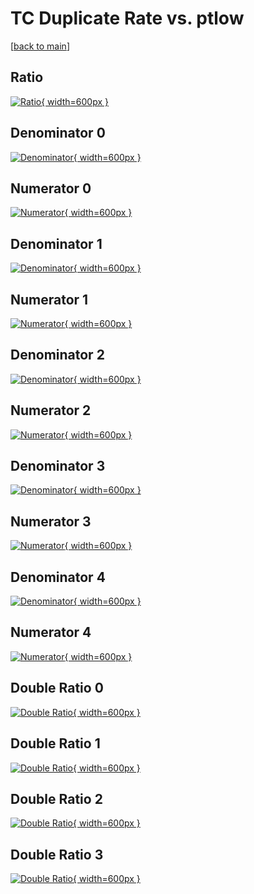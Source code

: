 # TC Duplicate Rate vs. ptlow

[[back to main](./)]



## Ratio

[![Ratio](../mtv/var/TC_duplrate_ptlow.png){ width=600px }](../mtv/var/TC_duplrate_ptlow.pdf)

## Denominator 0

[![Denominator](../mtv/den/TC_duplrate_ptlow_den0.png){ width=600px }](../mtv/den/TC_duplrate_ptlow_den0.pdf)

## Numerator 0

[![Numerator](../mtv/num/TC_duplrate_ptlow_num0.png){ width=600px }](../mtv/num/TC_duplrate_ptlow_num0.pdf)

## Denominator 1

[![Denominator](../mtv/den/TC_duplrate_ptlow_den1.png){ width=600px }](../mtv/den/TC_duplrate_ptlow_den1.pdf)

## Numerator 1

[![Numerator](../mtv/num/TC_duplrate_ptlow_num1.png){ width=600px }](../mtv/num/TC_duplrate_ptlow_num1.pdf)

## Denominator 2

[![Denominator](../mtv/den/TC_duplrate_ptlow_den2.png){ width=600px }](../mtv/den/TC_duplrate_ptlow_den2.pdf)

## Numerator 2

[![Numerator](../mtv/num/TC_duplrate_ptlow_num2.png){ width=600px }](../mtv/num/TC_duplrate_ptlow_num2.pdf)

## Denominator 3

[![Denominator](../mtv/den/TC_duplrate_ptlow_den3.png){ width=600px }](../mtv/den/TC_duplrate_ptlow_den3.pdf)

## Numerator 3

[![Numerator](../mtv/num/TC_duplrate_ptlow_num3.png){ width=600px }](../mtv/num/TC_duplrate_ptlow_num3.pdf)

## Denominator 4

[![Denominator](../mtv/den/TC_duplrate_ptlow_den4.png){ width=600px }](../mtv/den/TC_duplrate_ptlow_den4.pdf)

## Numerator 4

[![Numerator](../mtv/num/TC_duplrate_ptlow_num4.png){ width=600px }](../mtv/num/TC_duplrate_ptlow_num4.pdf)

## Double Ratio 0

[![Double Ratio](../mtv/ratio/TC_duplrate_ptlow_ratio0.png){ width=600px }](../mtv/ratio/TC_duplrate_ptlow_ratio0.pdf)

## Double Ratio 1

[![Double Ratio](../mtv/ratio/TC_duplrate_ptlow_ratio1.png){ width=600px }](../mtv/ratio/TC_duplrate_ptlow_ratio1.pdf)

## Double Ratio 2

[![Double Ratio](../mtv/ratio/TC_duplrate_ptlow_ratio2.png){ width=600px }](../mtv/ratio/TC_duplrate_ptlow_ratio2.pdf)

## Double Ratio 3

[![Double Ratio](../mtv/ratio/TC_duplrate_ptlow_ratio3.png){ width=600px }](../mtv/ratio/TC_duplrate_ptlow_ratio3.pdf)

